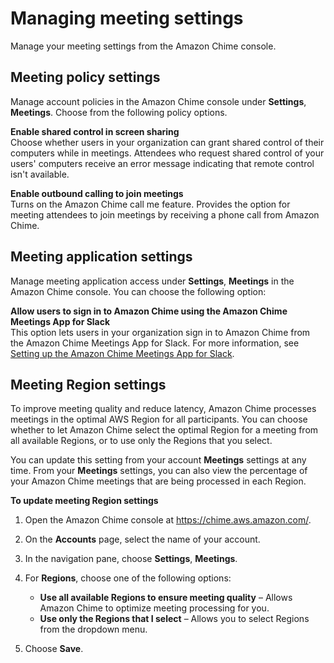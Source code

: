 # Managing meeting settings<a name="mtg-settings"></a>

Manage your meeting settings from the Amazon Chime console\. 

## Meeting policy settings<a name="mtg-policy"></a>

Manage account policies in the Amazon Chime console under **Settings**, **Meetings**\. Choose from the following policy options\.

**Enable shared control in screen sharing**  
Choose whether users in your organization can grant shared control of their computers while in meetings\. Attendees who request shared control of your users' computers receive an error message indicating that remote control isn't available\.

**Enable outbound calling to join meetings**  
Turns on the Amazon Chime call me feature\. Provides the option for meeting attendees to join meetings by receiving a phone call from Amazon Chime\.

## Meeting application settings<a name="mtg-app"></a>

Manage meeting application access under **Settings**, **Meetings** in the Amazon Chime console\. You can choose the following option:

**Allow users to sign in to Amazon Chime using the Amazon Chime Meetings App for Slack**  
This option lets users in your organization sign in to Amazon Chime from the Amazon Chime Meetings App for Slack\. For more information, see [Setting up the Amazon Chime Meetings App for Slack](config-slack.md)\.

## Meeting Region settings<a name="mtg-regions"></a>

To improve meeting quality and reduce latency, Amazon Chime processes meetings in the optimal AWS Region for all participants\. You can choose whether to let Amazon Chime select the optimal Region for a meeting from all available Regions, or to use only the Regions that you select\.

You can update this setting from your account **Meetings** settings at any time\. From your **Meetings** settings, you can also view the percentage of your Amazon Chime meetings that are being processed in each Region\.

**To update meeting Region settings**

1. Open the Amazon Chime console at [https://chime\.aws\.amazon\.com/](https://chime.aws.amazon.com)\.

1. On the **Accounts** page, select the name of your account\. 

1. In the navigation pane, choose **Settings**, **Meetings**\.

1. For **Regions**, choose one of the following options:
   + **Use all available Regions to ensure meeting quality** – Allows Amazon Chime to optimize meeting processing for you\.
   + **Use only the Regions that I select** – Allows you to select Regions from the dropdown menu\.

1. Choose **Save**\.